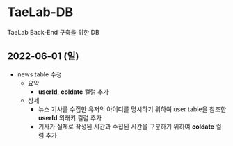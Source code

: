 # TaeLab-DB
TaeLab Back-End 구축을 위한 DB

## 2022-06-01 (일)
- news table 수정
  + 요약
    + **userId**, **coldate** 컬럼 추가
  + 상세
    + 뉴스 기사를 수집한 유저의 아이디를 명시하기 위하여 user table을 참조한 **userId** 외래키 컬럼 추가
    + 기사가 실제로 작성된 시간과 수집된 시간을 구분하기 위하여 **coldate** 컬럼 추가
